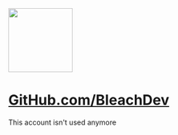 <img src="https://bleach.dev/static/typing.gif" height="128">

# [GitHub.com/BleachDev](https://github.com/BleachDev/)
This account isn't used anymore
